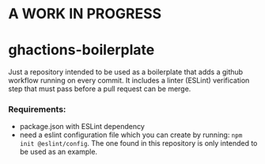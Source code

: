 # A WORK IN PROGRESS

# ghactions-boilerplate
Just a repository intended to be used as a boilerplate that adds a github workflow running on every commit. 
It includes a linter (ESLint) verification step that must pass before a pull request can be merge.

### Requirements:
 - package.json with ESLint dependency
 - need a eslint configuration file which you can create by running: `npm init @eslint/config`. The one found in this repository is only intended to be used as an example.

 